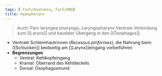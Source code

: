 ```yaml
---
tags: [ Fach/Anatomie, Fach/HNO]
title: Hypopharynx
---
```

> Auch: Pars laryngea pharyngis, Laryngopharynx
> Ventrale Verbindung zum [[Larynx]] und kaudaler Übergang in den [[Ösophagus]]

- Ventrale Schleimhautrinnen (*Recessus piriformes*), die Nahrung beim [[Schlucken]] beidseitig am [[Larynx]]eingang vorbeiführen
- **Begrenzungen**
	- Ventral: Kehlkopfeingang
	- Kranial: Oberrand des Kehldeckels
	- Dorsal: Ösophagusmund
